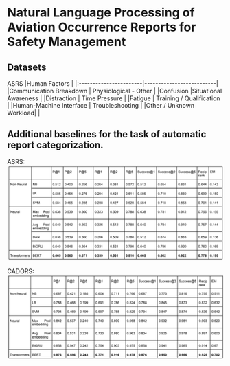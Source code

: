 # Natural Language Processing of Aviation Occurrence Reports for Safety Management

## Datasets
ASRS
|Human Factors                                      |
|:-----------------------|--------------------------|
|Communication Breakdown | Physiological - Other    |
|Confusion               |Situational Awareness     | 
|Distraction             | Time Pressure            |
|Fatigue                 | Training / Qualification |
|Human-Machine Interface | Troubleshooting          |
|Other / Unknown Workload|                          |


## Additional baselines for the task of automatic report categorization.

ASRS:
![ASRS](img/classification_ASRS.png)

CADORS:
![Cadors](img/classification_CADORS.png)
